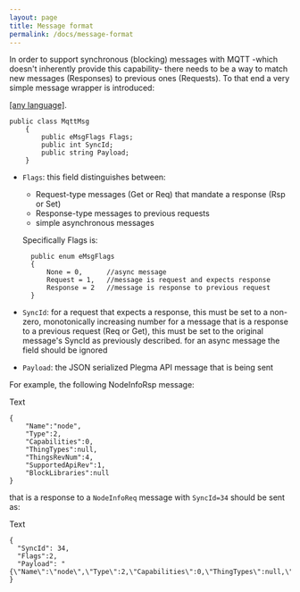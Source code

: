 ```yaml
---
layout: page
title: Message format
permalink: /docs/message-format
---
```


In order to support synchronous (blocking) messages with MQTT -which doesn't inherently provide this capability- there needs to be a way to match new messages (Responses) to previous ones (Requests). To that end a very simple message wrapper is introduced:

<div id="code1_container">
    <div class="block-code block-show-code" type="section.type">
        <div class="code-tabs">
          <div data-lang="any" class="tab on">
            <a href="javascript: showCode('code1_container', 'any');"><span>[any language]</span></a><span>.</span>
          </div>
        </div>
<pre id="any"><code>public class MqttMsg
    {
        public eMsgFlags Flags;
        public int SyncId;
        public string Payload;
    }</code></pre>
    </div>
</div>


* `Flags`: this field distinguishes between:
    * Request-type messages (Get or Req) that mandate a response (Rsp or Set)
    * Response-type messages to previous requests
    * simple asynchronous messages

    Specifically Flags is:

        public enum eMsgFlags
        {
            None = 0,      //async message
            Request = 1,   //message is request and expects response
            Response = 2   //message is response to previous request
        }

* `SyncId`:
for a request that expects a response, this must be set to a non-zero, monotonically increasing number
for a message that is a response to a previous request (Req or Get), this must be set to the original message's SyncId as previously described.
for an async message the field should be ignored
* `Payload`: the JSON serialized Plegma API message that is being sent

For example, the following NodeInfoRsp message:

Text

    {
        "Name":"node",
        "Type":2,
        "Capabilities":0,
        "ThingTypes":null,
        "ThingsRevNum":4,
        "SupportedApiRev":1,
        "BlockLibraries":null
    }

that is a response to a `NodeInfoReq` message with `SyncId=34` should be sent as:

Text

    {
      "SyncId": 34,
      "Flags":2,
      "Payload": "{\"Name\":\"node\",\"Type\":2,\"Capabilities\":0,\"ThingTypes\":null,\"ThingsRevNum\":4,\"SupportedApiRev\":1,\"BlockLibraries\":null}"
    }
